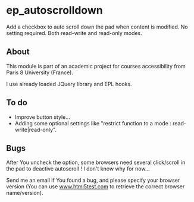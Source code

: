 # ep_autoscrolldown

Add a checkbox to auto scroll down the pad when content is modified. No setting required. Both read-write and read-only modes.

## About
This module is part of an academic project for courses accessibility from Paris 8 University (France).

I use already loaded JQuery library and EPL hooks.

## To do
- Improve button style...
- Adding some optional settings like "restrict function to a mode : read-write|read-only".

## Bugs
After You uncheck the option, some browsers need several click/scroll in the pad to deactive autoscroll ! I don't know why for now...

Send me an email if You found a bug, and please specify your browser version (You can use www.html5test.com to retrieve the correct browser name/version).

